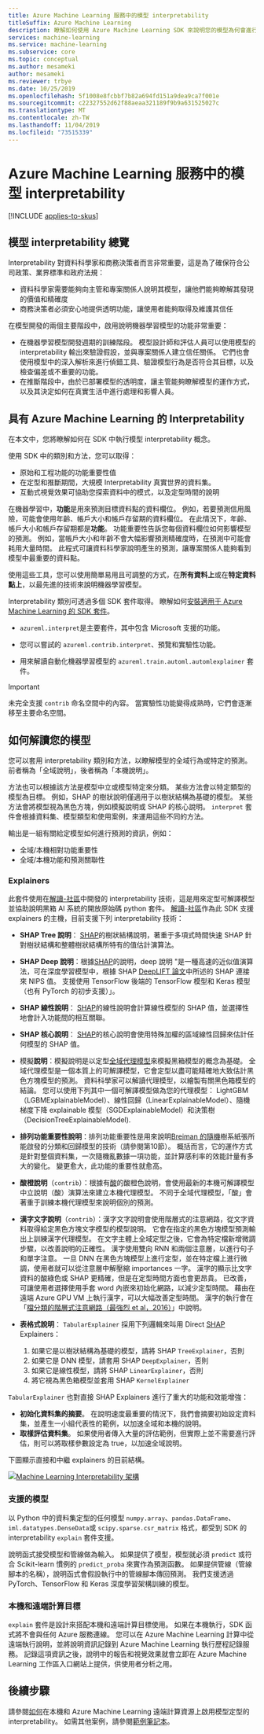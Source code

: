 ```yaml
---
title: Azure Machine Learning 服務中的模型 interpretability
titleSuffix: Azure Machine Learning
description: 瞭解如何使用 Azure Machine Learning SDK 來說明您的模型為何會進行預測。 它可以在定型和推斷期間用來瞭解模型如何進行預測。
services: machine-learning
ms.service: machine-learning
ms.subservice: core
ms.topic: conceptual
ms.author: mesameki
author: mesameki
ms.reviewer: trbye
ms.date: 10/25/2019
ms.openlocfilehash: 5f1008e8fcbbf7b82a694fd151a9dea9ca7f001e
ms.sourcegitcommit: c22327552d62f88aeaa321189f9b9a631525027c
ms.translationtype: MT
ms.contentlocale: zh-TW
ms.lasthandoff: 11/04/2019
ms.locfileid: "73515339"
---
```

# <a name="model-interpretability-in-azure-machine-learning-service"></a>Azure Machine Learning 服務中的模型 interpretability
[!INCLUDE [applies-to-skus](../../../includes/aml-applies-to-basic-enterprise-sku.md)]

## <a name="overview-of-model-interpretability"></a>模型 interpretability 總覽

Interpretability 對資料科學家和商務決策者而言非常重要，這是為了確保符合公司政策、業界標準和政府法規：
+ 資料科學家需要能夠向主管和專案關係人說明其模型，讓他們能夠瞭解其發現的價值和精確度 
+ 商務決策者必須安心地提供透明功能，讓使用者能夠取得及維護其信任

在模型開發的兩個主要階段中，啟用說明機器學習模型的功能非常重要：
+ 在機器學習模型開發週期的訓練階段。 模型設計師和評估人員可以使用模型的 interpretability 輸出來驗證假設，並與專案關係人建立信任關係。 它們也會使用模型中的深入解析來進行偵錯工具、驗證模型行為是否符合其目標，以及檢查偏差或不重要的功能。
+ 在推斷階段中，由於已部署模型的透明度，讓主管能夠瞭解模型的運作方式，以及其決定如何在真實生活中進行處理和影響人員。 

## <a name="interpretability-with-azure-machine-learning"></a>具有 Azure Machine Learning 的 Interpretability

在本文中，您將瞭解如何在 SDK 中執行模型 interpretability 概念。

使用 SDK 中的類別和方法，您可以取得：
+ 原始和工程功能的功能重要性值
+ 在定型和推斷期間，大規模 Interpretability 真實世界的資料集。
+ 互動式視覺效果可協助您探索資料中的模式，以及定型時間的說明


在機器學習中，**功能**是用來預測目標資料點的資料欄位。 例如，若要預測信用風險，可能會使用年齡、帳戶大小和帳戶存留期的資料欄位。 在此情況下，年齡、帳戶大小和帳戶存留期都是**功能**。 功能重要性告訴您每個資料欄位如何影響模型的預測。 例如，當帳戶大小和年齡不會大幅影響預測精確度時，在預測中可能會耗用大量時間。 此程式可讓資料科學家說明產生的預測，讓專案關係人能夠看到模型中最重要的資料點。

使用這些工具，您可以使用簡單易用且可調整的方式，在**所有資料上**或在**特定資料點上**，以最先進的技術來說明機器學習模型。

Interpretability 類別可透過多個 SDK 套件取得。 瞭解如何[安裝適用于 Azure Machine Learning 的 SDK 套件](https://docs.microsoft.com/python/api/overview/azure/ml/install?view=azure-ml-py)。

* `azureml.interpret`是主要套件，其中包含 Microsoft 支援的功能。

* 您可以嘗試的 `azureml.contrib.interpret`、預覽和實驗性功能。

* 用來解讀自動化機器學習模型的 `azureml.train.automl.automlexplainer` 套件。

> [!IMPORTANT]
> 未完全支援 `contrib` 命名空間中的內容。 當實驗性功能變得成熟時，它們會逐漸移至主要命名空間。

## <a name="how-to-interpret-your-model"></a>如何解讀您的模型

您可以套用 interpretability 類別和方法，以瞭解模型的全域行為或特定的預測。 前者稱為「全域說明」，後者稱為「本機說明」。

方法也可以根據該方法是模型中立或模型特定來分類。 某些方法會以特定類型的模型為目標。 例如，SHAP 的樹狀說明僅適用于以樹狀結構為基礎的模型。 某些方法會將模型視為黑色方塊，例如模擬說明或 SHAP 的核心說明。 `interpret` 套件會根據資料集、模型類型和使用案例，來運用這些不同的方法。

輸出是一組有關給定模型如何進行預測的資訊，例如：
* 全域/本機相對功能重要性
* 全域/本機功能和預測關聯性

### <a name="explainers"></a>Explainers

此套件使用在[解讀-社區](https://github.com/interpretml/interpret-community/)中開發的 interpretability 技術，這是用來定型可解譯模型並協助說明黑箱 AI 系統的開放原始碼 python 套件。 [解讀-社區](https://github.com/interpretml/interpret-community/)作為此 SDK 支援 explainers 的主機，目前支援下列 interpretability 技術：

* **SHAP Tree 說明**： [SHAP](https://github.com/slundberg/shap)的樹狀結構說明，著重于多項式時間快速 SHAP 針對樹狀結構和整體樹狀結構所特有的值估計演算法。
* **SHAP Deep 說明**：根據[SHAP](https://github.com/slundberg/shap)的說明，deep 說明 "是一種高速的近似值演算法，可在深度學習模型中，根據 SHAP [DeepLIFT 論文](https://papers.nips.cc/paper/7062-a-unified-approach-to-interpreting-model-predictions)中所述的 SHAP 連接來 NIPS 值。 支援使用 TensorFlow 後端的 TensorFlow 模型和 Keras 模型（也有 PyTorch 的初步支援）」。
* **SHAP 線性說明**： [SHAP](https://github.com/slundberg/shap)的線性說明會計算線性模型的 SHAP 值，並選擇性地會計入功能間的相互關聯。

* **SHAP 核心說明**： [SHAP](https://github.com/slundberg/shap)的核心說明會使用特殊加權的區域線性回歸來估計任何模型的 SHAP 值。
* 模擬**說明**：模擬說明是以定型[全域代理模型](https://christophm.github.io/interpretable-ml-book/global.html)來模擬黑箱模型的概念為基礎。 全域代理模型是一個本質上的可解譯模型，它會定型以盡可能精確地大致估計黑色方塊模型的預測。 資料科學家可以解讀代理模型，以繪製有關黑色箱模型的結論。 您可以使用下列其中一個可解譯模型做為您的代理模型： LightGBM （LGBMExplainableModel）、線性回歸（LinearExplainableModel）、隨機梯度下降 explainable 模型（SGDExplainableModel）和決策樹（DecisionTreeExplainableModel).


* **排列功能重要性說明**：排列功能重要性是用來說明[Breiman 的隨機](https://www.stat.berkeley.edu/%7Ebreiman/randomforest2001.pdf)樹系紙張所能啟發的分類和回歸模型的技術（請參閱第10節）。 概括而言，它的運作方式是針對整個資料集，一次隨機亂數據一項功能，並計算感利率的效能計量有多大的變化。 變更愈大，此功能的重要性就愈高。

* **酸橙說明**（`contrib`）：根據有[酸](https://github.com/marcotcr/lime)的酸橙色說明，會使用最新的本機可解譯模型中立說明（酸）演算法來建立本機代理模型。 不同于全域代理模型，「酸」會著重于訓練本機代理模型來說明個別的預測。
* **漢字文字說明**（`contrib`）：漢字文字說明會使用階層式的注意網路，從文字資料取得給定黑色方塊文字模型的模型說明。 它會在指定的黑色方塊模型預測輸出上訓練漢字代理模型。 在文字主體上全域定型之後，它會為特定檔新增微調步驟，以改善說明的正確性。 漢字使用雙向 RNN 和兩個注意層，以進行句子和單字注意。 一旦 DNN 在黑色方塊模型上進行定型，並在特定檔上進行微調，使用者就可以從注意層中解壓縮 importances 一字。 漢字的顯示比文字資料的酸綠色或 SHAP 更精確，但是在定型時間方面也會更昂貴。 已改善，可讓使用者選擇使用手套 word 內嵌來初始化網路，以減少定型時間。 藉由在遠端 Azure GPU VM 上執行漢字，可以大幅改善定型時間。 漢字的執行會在「[檔分類的階層式注意網路（最強烈 et al，2016）](https://www.researchgate.net/publication/305334401_Hierarchical_Attention_Networks_for_Document_Classification)」中說明。


* **表格式說明**： `TabularExplainer` 採用下列邏輯來叫用 Direct [SHAP](https://github.com/slundberg/shap) Explainers：

    1. 如果它是以樹狀結構為基礎的模型，請將 SHAP `TreeExplainer`，否則
    2. 如果它是 DNN 模型，請套用 SHAP `DeepExplainer`，否則
    3. 如果它是線性模型，請將 SHAP `LinearExplainer`，否則
    3. 將它視為黑色箱模型並套用 SHAP `KernelExplainer`


`TabularExplainer` 也對直接 SHAP Explainers 進行了重大的功能和效能增強：

* **初始化資料集的摘要**。 在說明速度最重要的情況下，我們會摘要初始設定資料集，並產生一小組代表性的範例，以加速全域和本機的說明。
* **取樣評估資料集**。 如果使用者傳入大量的評估範例，但實際上並不需要進行評估，則可以將取樣參數設定為 true，以加速全域說明。

下圖顯示直接和中繼 explainers 的目前結構。

[![Machine Learning Interpretability 架構](./media/machine-learning-interpretability-explainability/interpretability-architecture.png)](./media/machine-learning-interpretability-explainability/interpretability-architecture.png#lightbox)


### <a name="models-supported"></a>支援的模型

以 Python 中的資料集定型的任何模型 `numpy.array`、`pandas.DataFrame`、`iml.datatypes.DenseData`或 `scipy.sparse.csr_matrix` 格式，都受到 SDK 的 interpretability `explain` 套件支援。

說明函式接受模型和管線做為輸入。 如果提供了模型，模型就必須 `predict` 或符合 Scikit-learn 慣例的 `predict_proba` 來實作為預測函數。 如果提供管線（管線腳本的名稱），說明函式會假設執行中的管線腳本傳回預測。 我們支援透過 PyTorch、TensorFlow 和 Keras 深度學習架構訓練的模型。

### <a name="local-and-remote-compute-target"></a>本機和遠端計算目標

`explain` 套件是設計來搭配本機和遠端計算目標使用。 如果在本機執行，SDK 函式將不會與任何 Azure 服務連線。 您可以在 Azure Machine Learning 計算中從遠端執行說明，並將說明資訊記錄到 Azure Machine Learning 執行歷程記錄服務。 記錄這項資訊之後，說明中的報告和視覺效果就會立即在 Azure Machine Learning 工作區入口網站上提供，供使用者分析之用。


## <a name="next-steps"></a>後續步驟

請參閱[如何](how-to-machine-learning-interpretability-aml.md)在本機和 Azure Machine Learning 遠端計算資源上啟用模型定型的 interpretability。 如需其他案例，請參閱[範例筆記本](https://github.com/Azure/MachineLearningNotebooks/tree/master/how-to-use-azureml/explain-model/tabular-data)。
